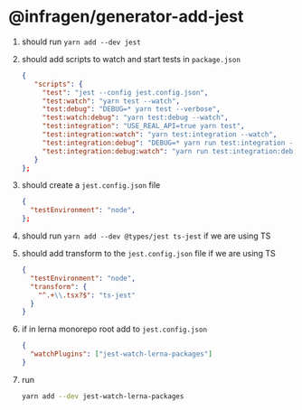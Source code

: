# @infragen/generator-add-jest

1. should run `yarn add --dev jest`
2. should add scripts to watch and start tests in `package.json`

   ```json
   {
      "scripts": {
        "test": "jest --config jest.config.json",
        "test:watch": "yarn test --watch",
        "test:debug": "DEBUG=* yarn test --verbose",
        "test:watch:debug": "yarn test:debug --watch",
        "test:integration": "USE_REAL_API=true yarn test",
        "test:integration:watch": "yarn test:integration --watch",
        "test:integration:debug": "DEBUG=* yarn run test:integration --verbose",
        "test:integration:debug:watch": "yarn run test:integration:debug --watch",
      }
   };
   ```

3. should create a `jest.config.json` file

   ```json
   {
     "testEnvironment": "node",
   };
   ```

4. should run `yarn add --dev @types/jest ts-jest` if we are using TS
5. should add transform to the `jest.config.json` file if we are using TS

   ```json
   {
     "testEnvironment": "node",
     "transform": {
       "^.+\\.tsx?$": "ts-jest"
     }
   }
   ```

6. if in lerna monorepo root add to `jest.config.json`

   ```json
   {
     "watchPlugins": ["jest-watch-lerna-packages"]
   }
   ```

7. run

   ```bash
   yarn add --dev jest-watch-lerna-packages
   ```
